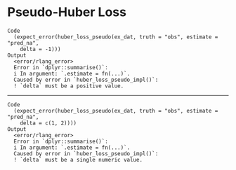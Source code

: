 # Pseudo-Huber Loss

    Code
      (expect_error(huber_loss_pseudo(ex_dat, truth = "obs", estimate = "pred_na",
        delta = -1)))
    Output
      <error/rlang_error>
      Error in `dplyr::summarise()`:
      i In argument: `.estimate = fn(...)`.
      Caused by error in `huber_loss_pseudo_impl()`:
      ! `delta` must be a positive value.

---

    Code
      (expect_error(huber_loss_pseudo(ex_dat, truth = "obs", estimate = "pred_na",
        delta = c(1, 2))))
    Output
      <error/rlang_error>
      Error in `dplyr::summarise()`:
      i In argument: `.estimate = fn(...)`.
      Caused by error in `huber_loss_pseudo_impl()`:
      ! `delta` must be a single numeric value.

